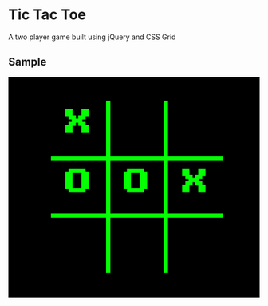 # Tic Tac Toe

A two player game built using jQuery and CSS Grid

## Sample
<img src="./images/tictac.png"/>
